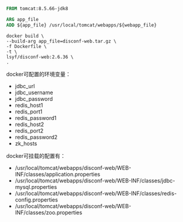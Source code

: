 ```dockerfile
FROM tomcat:8.5.66-jdk8

ARG app_file
ADD ${app_file} /usr/local/tomcat/webapps/${webapp_file}
```

```shell
docker build \
--build-arg app_file=disconf-web.tar.gz \
-f Dockerfile \
-t \
lsyf/disconf-web:2.6.36 \
.
```

docker可配置的环境变量：

- jdbc_url
- jdbc_username
- jdbc_password
- redis_host1
- redis_port1
- redis_password1
- redis_host2
- redis_port2
- redis_password2
- zk_hosts

docker可挂载的配置有：

- /usr/local/tomcat/webapps/disconf-web/WEB-INF/classes/application.properties
- /usr/local/tomcat/webapps/disconf-web/WEB-INF/classes/jdbc-mysql.properties
- /usr/local/tomcat/webapps/disconf-web/WEB-INF/classes/redis-config.properties
- /usr/local/tomcat/webapps/disconf-web/WEB-INF/classes/zoo.properties

